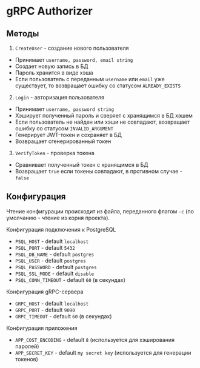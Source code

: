 # gRPC Authorizer
## Методы
1. `CreateUser` - создание нового пользователя
* Принимает `username, password, email string`
* Создает новую запись в БД
* Пароль хранится в виде хэша
* Если пользователь с переданным `username` или `email` уже существует, то возвращает ошибку со статусом `ALREADY_EXISTS`
2. `Login` - авторизация пользователя
* Принимает `username, password string`
* Хэширует полученный пароль и сверяет с хранящимся в БД хэшем
* Если пользователь не найден или хэши не совпадают, возвращает ошибку со статусом `INVALID_ARGUMENT`
* Генерирует JWT-токен и сохраняет в БД
* Возвращает сгенерированный токен
3. `VerifyToken` - проверка токена
* Сравнивает полученный токен с хранящимся в БД
* Возвращает `true` если токены совпадают, в противном случае - `false`

## Конфигурация
Чтение конфигурации происходит из файла, переданного флагом `-c` (по умолчанию - чтение из корня проекта).

Конфигурация подключения к PostgreSQL
*  `PSQL_HOST` - default `localhost`
* `PSQL_PORT` - default `5432`
* `PSQL_DB_NAME` - default `postgres`
* `PSQL_USER` - default `postgres`
* `PSQL_PASSWORD` - default `postgres`
* `PSQL_SSL_MODE` - default `disable`
* `PSQL_CONN_TIMEOUT` - default `60` (в секундах)

Конфигурация gRPC-сервера
* `GRPC_HOST` - default `localhost`
* `GRPC_PORT` - default `9090`
* `GRPC_TIMEOUT` - default `60` (в секундах)

Конфигурация приложения
* `APP_COST_ENCODING` - default `8` (используется для хэширования паролей)
* `APP_SECRET_KEY` - default `my secret key` (используется для генерации токенов)